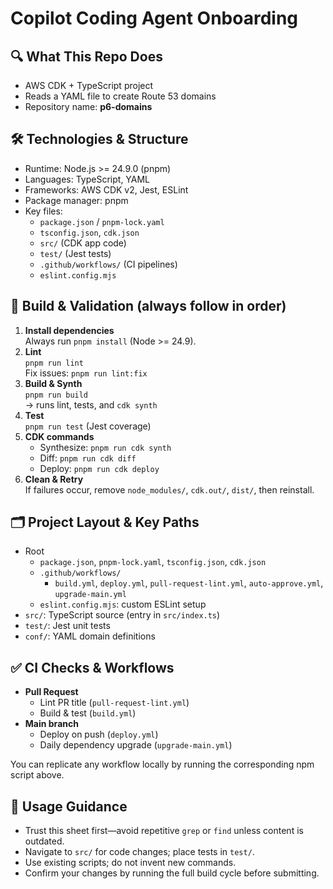 # Copilot Coding Agent Onboarding

## 🔍 What This Repo Does
- AWS CDK + TypeScript project
- Reads a YAML file to create Route 53 domains
- Repository name: **p6-domains**

## 🛠️ Technologies & Structure
- Runtime: Node.js >= 24.9.0 (pnpm)
- Languages: TypeScript, YAML
- Frameworks: AWS CDK v2, Jest, ESLint
- Package manager: pnpm
- Key files:
  - `package.json` / `pnpm-lock.yaml`
  - `tsconfig.json`, `cdk.json`
  - `src/` (CDK app code)
  - `test/` (Jest tests)
  - `.github/workflows/` (CI pipelines)
  - `eslint.config.mjs`

## 🚀 Build & Validation (always follow in order)
1. **Install dependencies**  
   Always run `pnpm install` (Node >= 24.9).
2. **Lint**  
   `pnpm run lint`  
   Fix issues: `pnpm run lint:fix`
3. **Build & Synth**  
   `pnpm run build`  
   → runs lint, tests, and `cdk synth`
4. **Test**  
   `pnpm run test` (Jest coverage)
5. **CDK commands**  
   - Synthesize: `pnpm run cdk synth`  
   - Diff: `pnpm run cdk diff`  
   - Deploy: `pnpm run cdk deploy`
6. **Clean & Retry**  
   If failures occur, remove `node_modules/`, `cdk.out/`, `dist/`, then reinstall.

## 🗂️ Project Layout & Key Paths
- Root
  - `package.json`, `pnpm-lock.yaml`, `tsconfig.json`, `cdk.json`
  - `.github/workflows/`  
    - `build.yml`, `deploy.yml`, `pull-request-lint.yml`, `auto-approve.yml`, `upgrade-main.yml`
  - `eslint.config.mjs`: custom ESLint setup
- `src/`: TypeScript source (entry in `src/index.ts`)
- `test/`: Jest unit tests
- `conf/`: YAML domain definitions

## ✅ CI Checks & Workflows
- **Pull Request**  
  - Lint PR title (`pull-request-lint.yml`)
  - Build & test (`build.yml`)
- **Main branch**  
  - Deploy on push (`deploy.yml`)
  - Daily dependency upgrade (`upgrade-main.yml`)

You can replicate any workflow locally by running the corresponding npm script above.

## 🤖 Usage Guidance
- Trust this sheet first—avoid repetitive `grep` or `find` unless content is outdated.
- Navigate to `src/` for code changes; place tests in `test/`.
- Use existing scripts; do not invent new commands.
- Confirm your changes by running the full build cycle before submitting.

